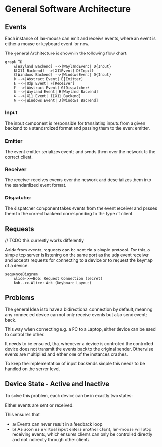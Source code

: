 # General Software Architecture

## Events

Each instance of lan-mouse can emit and receive events, where
an event is either a mouse or keyboard event for now.

The general Architecture is shown in the following flow chart:
```mermaid
graph TD
    A[Wayland Backend] -->|WaylandEvent| D{Input}
    B[X11 Backend] -->|X11Event| D{Input}
    C[Windows Backend] -->|WindowsEvent| D{Input}
    D -->|Abstract Event| E[Emitter]
    E -->|Udp Event| F[Receiver]
    F -->|Abstract Event| G{Dispatcher}
    G -->|Wayland Event| H[Wayland Backend]
    G -->|X11 Event| I[X11 Backend]
    G -->|Windows Event| J[Windows Backend]
```

### Input
The input component is responsible for translating inputs from a given backend
to a standardized format and passing them to the event emitter.

### Emitter
The event emitter serializes events and sends them over the network
to the correct client.

### Receiver
The receiver receives events over the network and deserializes them into
the standardized event format.

### Dispatcher
The dispatcher component takes events from the event receiver and passes them
to the correct backend corresponding to the type of client.


## Requests

// TODO this currently works differently

Aside from events, requests can be sent via a simple protocol.
For this, a simple tcp server is listening on the same port as the udp
event receiver and accepts requests for connecting to a device or to
request the keymap of a device.

```mermaid
sequenceDiagram
    Alice->>+Bob: Request Connection (secret)
    Bob-->>-Alice: Ack (Keyboard Layout)
```

## Problems
The general Idea is to have a bidirectional connection by default, meaning
any connected device can not only receive events but also send events back.

This way when connecting e.g. a PC to a Laptop, either device can be used
to control the other.

It needs to be ensured, that whenever a device is controlled the controlled
device does not transmit the events back to the original sender.
Otherwise events are multiplied and either one of the instances crashes.

To keep the implementation of input backends simple this needs to be handled
on the server level.

## Device State - Active and Inactive
To solve this problem, each device can be in exactly two states:

Either events are sent or received.

This ensures that
- a) Events can never result in a feedback loop.
- b) As soon as a virtual input enters another client, lan-mouse will stop receiving events,
which ensures clients can only be controlled directly and not indirectly through other clients.

